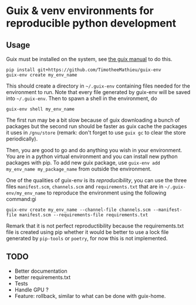 # Guix & venv environments for reproducible python development

## Usage
Guix must be installed on the system, see [the guix manual](https://guix.gnu.org/manual/en/html_node/Binary-Installation.html) to do this.

```
pip install git+https://github.com/TimotheeMathieu/guix-env 
guix-env create my_env_name
```

This should create a directory in `~/.guix-env` containing files needed for the environment to run. Note that every file generated by guix-env will be saved into `~/.guix-env`. Then to spawn a shell in the environment, do

```
guix-env shell my_env_name
```

The first run may be a bit slow because of guix downloading a bunch of packages but the second run should be faster as guix cache the packages it uses in `/gnu/store` (remark: don't forget to use `guix gc` to clear the store periodically).

Then, you are good to go and do anything you wish in your environment. You are in a python virtual environment and you can install new python packages with pip. To add new guix package, use `guix-env add my_env_name my_package_name` from outside the environment.

One of the qualities of guix-env is its *reproducibility*, you can use the three files `manifest.scm`, `channels.scm` and `requirements.txt` that are in `~/.guix-env/my_env_name` to reproduce the environment using the following command:gi
```
guix-env create my_env_name --channel-file channels.scm --manifest-file manifest.scm --requirements-file requirements.txt
```
Remark that it is not perfect reproductibility because the requirements.txt file is created using pip whether it would be better to use a lock file generated by `pip-tools` or `poetry`, for now this is not implemented.

## TODO

- Better documentation
- better requirements.txt
- Tests
- Handle GPU ?
- Feature: rollback, similar to what can be done with guix-home.
